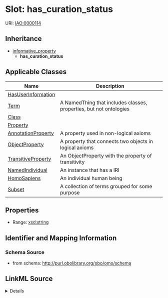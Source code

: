 # Slot: has_curation_status

URI: [IAO:0000114](http://purl.obolibrary.org/obo/IAO_0000114)




## Inheritance

* [informative_property](informative_property.md)
    * **has_curation_status**





## Applicable Classes

| Name | Description |
| --- | --- |
[HasUserInformation](HasUserInformation.md) | 
[Term](Term.md) | A NamedThing that includes classes, properties, but not ontologies
[Class](Class.md) | 
[Property](Property.md) | 
[AnnotationProperty](AnnotationProperty.md) | A property used in non-logical axioms
[ObjectProperty](ObjectProperty.md) | A property that connects two objects in logical axioms
[TransitiveProperty](TransitiveProperty.md) | An ObjectProperty with the property of transitivity
[NamedIndividual](NamedIndividual.md) | An instance that has a IRI
[HomoSapiens](HomoSapiens.md) | An individual human being
[Subset](Subset.md) | A collection of terms grouped for some purpose






## Properties

* Range: [xsd:string](http://www.w3.org/2001/XMLSchema#string)







## Identifier and Mapping Information







### Schema Source


* from schema: http://purl.obolibrary.org/obo/omo/schema




## LinkML Source

<details>
```yaml
name: has_curation_status
from_schema: http://purl.obolibrary.org/obo/omo/schema
rank: 1000
is_a: informative_property
slot_uri: IAO:0000114
alias: has_curation_status
domain_of:
- HasUserInformation
range: string

```
</details>